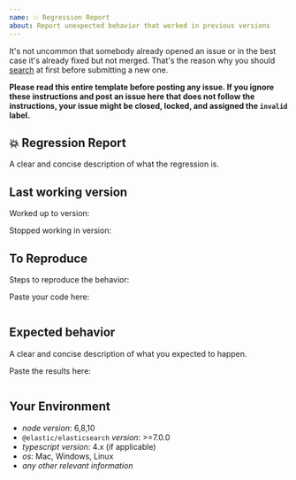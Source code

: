 ```yaml
---
name: 💥 Regression Report
about: Report unexpected behavior that worked in previous versions
---
```


It's not uncommon that somebody already opened an issue or in the best case it's already fixed but not merged. That's the reason why you should [search](https://github.com/elastic/elasticsearch-js/issues) at first before submitting a new one.

**Please read this entire template before posting any issue. If you ignore these instructions
and post an issue here that does not follow the instructions, your issue might be closed,
locked, and assigned the `invalid` label.**

## 💥 Regression Report

A clear and concise description of what the regression is.

## Last working version

Worked up to version:

Stopped working in version:

## To Reproduce

Steps to reproduce the behavior:

Paste your code here:

```js

```

<!--
In some cases, it might be challenging to reproduce the bug in a few lines of code.
You can fork the following repository, which contains all the configuration needed
to spin up a three nodes Elasticsearch cluster with security enabled.
The repository also contains a preconfigured client instance that you can use to reproduce the issue.
https://github.com/delvedor/es-reproduce-issue
--->

## Expected behavior

A clear and concise description of what you expected to happen.

Paste the results here:

```js

```

## Your Environment

- *node version*: 6,8,10
- `@elastic/elasticsearch` *version*: >=7.0.0
- *typescript version*: 4.x (if applicable)
- *os*: Mac, Windows, Linux
- *any other relevant information*
